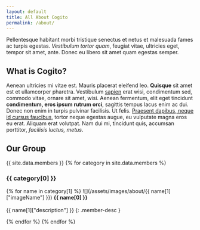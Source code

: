 ```yaml
---
layout: default
title: All About Cogito
permalink: /about/
---
```

Pellentesque habitant morbi tristique senectus et netus et malesuada fames ac turpis egestas. _Vestibulum tortor quam_, feugiat vitae, ultricies eget, tempor sit amet, ante. Donec eu libero sit amet quam egestas semper. 

## What is Cogito?
Aenean ultricies mi vitae est. Mauris placerat eleifend leo. **Quisque** sit amet est et ullamcorper pharetra. Vestibulum [sapien](https://www.iiserkol.ac.in/web/en/#gsc.tab=0) erat wisi, condimentum sed, commodo vitae, ornare sit amet, wisi. Aenean fermentum, elit eget tincidunt **condimentum, eros ipsum rutrum orci**, sagittis tempus lacus enim ac dui. Donec non enim in turpis pulvinar facilisis. Ut felis. [Praesent dapibus, neque id cursus faucibus](https://www.iiserkol.ac.in/web/en/#gsc.tab=0), tortor neque egestas augue, eu vulputate magna eros eu erat. Aliquam erat volutpat. Nam dui mi, tincidunt quis, accumsan porttitor, _facilisis luctus, metus_.

## Our Group
{{ site.data.members }}
{% for category in site.data.members %}
### {{ category[0] }}
{% for name in category[1] %}
![](/assets/images/about/{{ name[1]["imageName"] }})
<span>
**{{ name[0] }}**<br><br>
{{ name[1]["description"] }}
</span>
{: .member-desc }

{% endfor %}
{% endfor %}

